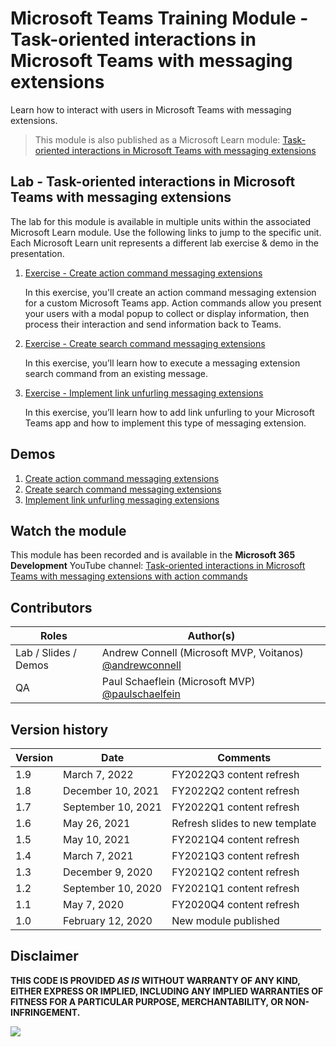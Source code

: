 # Microsoft Teams Training Module - Task-oriented interactions in Microsoft Teams with messaging extensions

Learn how to interact with users in Microsoft Teams with messaging extensions.

> This module is also published as a Microsoft Learn module: [Task-oriented interactions in Microsoft Teams with messaging extensions](https://docs.microsoft.com/learn/modules/msteams-messaging-extensions)

## Lab - Task-oriented interactions in Microsoft Teams with messaging extensions

The lab for this module is available in multiple units within the associated Microsoft Learn module. Use the following links to jump to the specific unit. Each Microsoft Learn unit represents a different lab exercise & demo in the presentation.

1. [Exercise - Create action command messaging extensions](https://docs.microsoft.com/learn/modules/msteams-messaging-extensions/3-exercise-action-commands)

   In this exercise, you'll create an action command messaging extension for a custom Microsoft Teams app. Action commands allow you present your users with a modal popup to collect or display information, then process their interaction and send information back to Teams.

1. [Exercise - Create search command messaging extensions](https://docs.microsoft.com/learn/modules/msteams-messaging-extensions/5-exercise-search-commands)

   In this exercise, you’ll learn how to execute a messaging extension search command from an existing message.

1. [Exercise - Implement link unfurling messaging extensions](https://docs.microsoft.com/learn/modules/msteams-messaging-extensions/7-exercise-unfurl-links)

   In this exercise, you’ll learn how to add link unfurling to your Microsoft Teams app and how to implement this type of messaging extension.

## Demos

1. [Create action command messaging extensions](./Demos/01-msteams-msgext)
1. [Create search command messaging extensions](./Demos/02-msteams-msgext)
1. [Implement link unfurling messaging extensions](./Demos/03-msteams-msgext)

## Watch the module

This module has been recorded and is available in the **Microsoft 365 Development** YouTube channel: [Task-oriented interactions in Microsoft Teams with messaging extensions with action commands](https://www.youtube.com/watch?list=PLWZJrkeLOrbZesnsH8axkPMnXdle7UqTa)

## Contributors

|        Roles         |                                       Author(s)                                       |
| -------------------- | ------------------------------------------------------------------------------------- |
| Lab / Slides / Demos | Andrew Connell (Microsoft MVP, Voitanos) [@andrewconnell](//github.com/andrewconnell) |
| QA                   | Paul Schaeflein (Microsoft MVP) [@paulschaelfein](//github.com/paulschaelfein)        |

## Version history

| Version |        Date        |            Comments            |
| ------- | ------------------ | ------------------------------ |
| 1.9     | March 7, 2022      | FY2022Q3 content refresh       |
| 1.8     | December 10, 2021  | FY2022Q2 content refresh       |
| 1.7     | September 10, 2021 | FY2022Q1 content refresh       |
| 1.6     | May 26, 2021       | Refresh slides to new template |
| 1.5     | May 10, 2021       | FY2021Q4 content refresh       |
| 1.4     | March 7, 2021      | FY2021Q3 content refresh       |
| 1.3     | December 9, 2020   | FY2021Q2 content refresh       |
| 1.2     | September 10, 2020 | FY2021Q1 content refresh       |
| 1.1     | May 7, 2020        | FY2020Q4 content refresh       |
| 1.0     | February 12, 2020  | New module published           |

## Disclaimer

**THIS CODE IS PROVIDED _AS IS_ WITHOUT WARRANTY OF ANY KIND, EITHER EXPRESS OR IMPLIED, INCLUDING ANY IMPLIED WARRANTIES OF FITNESS FOR A PARTICULAR PURPOSE, MERCHANTABILITY, OR NON-INFRINGEMENT.**

<img src="https://telemetry.sharepointpnp.com/TrainingContent/Teams/20-messaging-extensions" />
